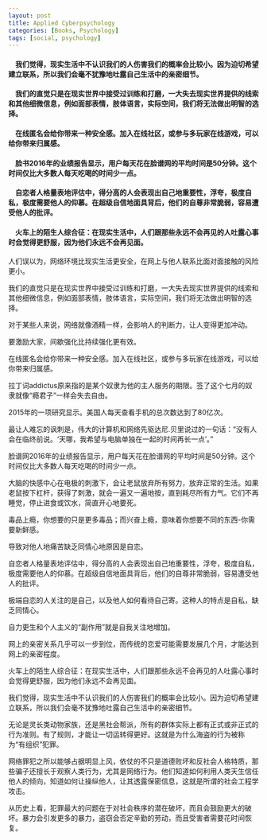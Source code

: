 ```yaml
---
layout: post
title: Applied Cyberpsychology
categories: [Books, Psychology]
tags: [social, psychology]
---
```

#### &#8195;我们觉得，现实生活中不认识我们的人伤害我们的概率会比较小。因为迫切希望建立联系，所以我们会毫不犹豫地吐露自己生活中的亲密细节。
#### &#8195;我们的直觉只是在现实世界中接受过训练和打磨，一大失去现实世界提供的线索和其他细微信息，例如面部表情，肢体语言，实际空间，我们将无法做出明智的选择。                        
#### &#8195;在线匿名会给你带来一种安全感。加入在线社区，或参与多玩家在线游戏，可以给你带来归属感。                 
#### &#8195;脸书2016年的业绩报告显示，用户每天花在脸谱网的平均时间是50分钟。这个时间仅比大多数人每天吃喝的时间少一点。                 
#### &#8195;自恋者人格量表地评估中，得分高的人会表现出自己地重要性，浮夸，极度自私，极度需要他人的仰慕。在超级自信地面具背后，他们的自尊非常脆弱，容易遭受他人的批评。                  
#### &#8195;火车上的陌生人综合征：在现实生活中，人们跟那些永远不会再见的人吐露心事时会觉得更舒服，因为他们永远不会再见面。
<!-- more -->
人们误以为，网络环境比现实生活更安全，在网上与他人联系比面对面接触的风险更小。

我们的直觉只是在现实世界中接受过训练和打磨，一大失去现实世界提供的线索和其他细微信息，例如面部表情，肢体语言，实际空间，我们将无法做出明智的选择。

对于某些人来说，网络就像酒精一样，会影响人的判断力，让人变得更加冲动。

要激励大家，间歇强化比持续强化更有效。

在线匿名会给你带来一种安全感。加入在线社区，或参与多玩家在线游戏，可以给你带来归属感。

拉丁词addictus原来指的是某个奴隶为他的主人服务的期限。签了这个七月的奴隶就像“瘾君子”一样会失去自由。

2015年的一项研究显示。美国人每天查看手机的总次数达到了80亿次。

最让人难忘的讽刺是，伟大的计算机和网络先驱达尼.贝里说过的一句话：“没有人会在临终前说。‘天哪，我希望与电脑单独在一起的时间再长一点’。”

脸谱网2016年的业绩报告显示，用户每天花在脸谱网的平均时间是50分钟。这个时间仅比大多数人每天吃喝的时间少一点。

大脑的快感中心在电极的刺激下，会让老鼠放弃所有努力，放弃正常的生活。如果老鼠按下杠杆，获得了刺激，就会一遍又一遍地按，直到耗尽所有力气。它们不再睡觉，停止进食或饮水，简直开心地要死。

毒品上瘾，你想要的只是更多毒品；而兴奋上瘾，意味着你想要不同的东西-你需要新鲜感。

导致对他人地痛苦缺乏同情心地原因是自恋。

自恋者人格量表地评估中，得分高的人会表现出自己地重要性，浮夸，极度自私，极度需要他人的仰慕。在超级自信地面具背后，他们的自尊非常脆弱，容易遭受他人的批评。

极端自恋的人关注的是自己，以及他人如何看待自己寄。这种人的特点是自私，缺乏同情心。

自力更生和个人主义的“副作用”就是自我关注地增加。

网上的亲密关系几乎可以一步到位，而传统的恋爱可能需要发展几个月，才能达到网上的亲密程度。

火车上的陌生人综合征：在现实生活中，人们跟那些永远不会再见的人吐露心事时会觉得更舒服，因为他们永远不会再见面。

我们觉得，现实生活中不认识我们的人伤害我们的概率会比较小。因为迫切希望建立联系，所以我们会毫不犹豫地吐露自己生活中的亲密细节。

无论是灵长类动物家族，还是黑社会帮派，所有的群体实际上都有正式或非正式的行为准则。有了规则，才能让一切运转得更好。这就是为什么海盗的行为被称为“有组织”犯罪。

网络罪犯之所以能够占据明显上风，依仗的不只是道德败坏和反社会人格特质，那些骗子还擅长于观察人类行为，尤其是网络行为。他们知道如何利用人类天生信任他人的倾向，知道如何让操纵他人，让其透露保密信息，这就是所谓的社会工程学攻击。

从历史上看，犯罪最大的问题在于对社会秩序的潜在破坏，而且会鼓励更大的破坏。暴力会引发更多的暴力，盗窃会否定辛勤的劳动，而且受害者需要花时间恢复。




